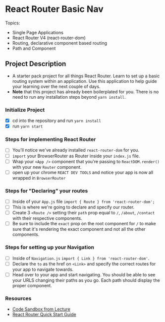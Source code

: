 # React Router Basic Nav

Topics:

- Single Page Applications
- React Router V4 (react-router-dom)
- Routing, declarative component based routing
- Path and Component

## Project Description

- A starter pack project for all things React Router. Learn to set up a basic
  routing system within an application. Use this application to help guide your
  learning over the next couple of days.
- **Note** that this project has already been boilerplated for you. There is no
  need to run any installation steps beyond `yarn install`.

### Initialize Project

- [x] cd into the repository and run `yarn install`
- [x] run `yarn start`

### Steps for implementing React Router

- [ ] You'll notice we've already installed `react-router-dom` for you.
- [ ] `import` your BrowserRouter as Router inside your `index.js` file.
- [ ] Wrap your `<App />` component that you're passing to `ReactDOM.render()`
      with your new `Router` component.
- [ ] open up your chrome `REACT DEV TOOLS` and notice your app is now all
      wrapped in `BrowserRouter`

### Steps for "Declaring" your routes

- [ ] Inside of your `App.js` file `import { Route } from 'react-router-dom';`
- [ ] This is where we're going to declare and specify our router.
- [ ] Create 3 `<Route />` setting their `path` prop equal to `/`, `/about`,
      `/contact` with their respective components.
- [ ] Be sure to include the `exact` prop on the root component for `/` to make
      sure that it's rendering the exact component and not all the other
      components.

### Steps for setting up your Navigation

- [ ] Inside of `Navigation.js` `import { Link } from 'react-router-dom'`.
- [ ] Declare the `to` as the href on `<Link>` and specify the correct routes
      for your app to navigate towards.
- [ ] Head over to your app and start navigating. You should be able to see your
      URLS changing their paths as you go. Each path should display the proper
      component.

### Resources

- [Code Sandbox from Lecture](https://codesandbox.io/s/n58oqgwmP)
- [React Router Quick Start Guide](https://reacttraining.com/react-router/web/guides/quick-start)
